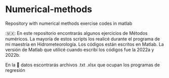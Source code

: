 # Numerical-methods

Repository with numerical methods exercise codes in matlab

:🇲🇽: En este repositorio encontrarás algunos ejercicios de Métodos numéricos.
La mayoría de estos scripts los realicé durante el programa de mi maestría en Hidrometeorología.
Los códigos están escritos en Matlab.
La versión de Matlab que utilicé cuando escribí los códigos fue la 2022a y 2022b.

En la :file_folder: datos escontrarás archivos .txt .xlsx que ocupan los programas de regresión
